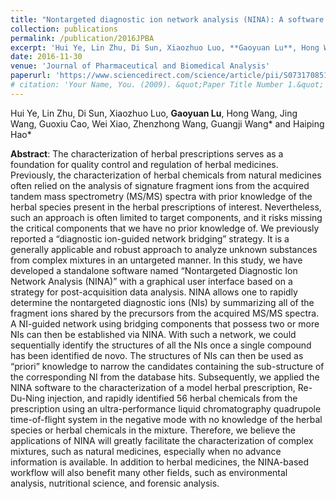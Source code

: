 ```yaml
---
title: "Nontargeted diagnostic ion network analysis (NINA): A software to streamline the analytical workflow for untargeted characterization of natural medicines"
collection: publications
permalink: /publication/2016JPBA
excerpt: 'Hui Ye, Lin Zhu, Di Sun, Xiaozhuo Luo, **Gaoyuan Lu**, Hong Wang, Jing Wang, Guoxiu Cao, Wei Xiao, Zhenzhong Wang, Guangji Wang* and Haiping Hao*'
date: 2016-11-30
venue: 'Journal of Pharmaceutical and Biomedical Analysis'
paperurl: 'https://www.sciencedirect.com/science/article/pii/S0731708516304381?via%3Dihub'
# citation: 'Your Name, You. (2009). &quot;Paper Title Number 1.&quot; <i>Journal 1</i>. 1(1).'
---
```

Hui Ye, Lin Zhu, Di Sun, Xiaozhuo Luo, **Gaoyuan Lu**, Hong Wang, Jing Wang, Guoxiu Cao, Wei Xiao, Zhenzhong Wang, Guangji Wang* and Haiping Hao*

**Abstract**:
The characterization of herbal prescriptions serves as a foundation for quality control and regulation of herbal medicines. Previously, the characterization of herbal chemicals from natural medicines often relied on the analysis of signature fragment ions from the acquired tandem mass spectrometry (MS/MS) spectra with prior knowledge of the herbal species present in the herbal prescriptions of interest. Nevertheless, such an approach is often limited to target components, and it risks missing the critical components that we have no prior knowledge of. We previously reported a “diagnostic ion-guided network bridging” strategy. It is a generally applicable and robust approach to analyze unknown substances from complex mixtures in an untargeted manner. In this study, we have developed a standalone software named “Nontargeted Diagnostic Ion Network Analysis (NINA)” with a graphical user interface based on a strategy for post-acquisition data analysis. NINA allows one to rapidly determine the nontargeted diagnostic ions (NIs) by summarizing all of the fragment ions shared by the precursors from the acquired MS/MS spectra. A NI-guided network using bridging components that possess two or more NIs can then be established via NINA. With such a network, we could sequentially identify the structures of all the NIs once a single compound has been identified de novo. The structures of NIs can then be used as “priori” knowledge to narrow the candidates containing the sub-structure of the corresponding NI from the database hits. Subsequently, we applied the NINA software to the characterization of a model herbal prescription, Re-Du-Ning injection, and rapidly identified 56 herbal chemicals from the prescription using an ultra-performance liquid chromatography quadrupole time-of-flight system in the negative mode with no knowledge of the herbal species or herbal chemicals in the mixture. Therefore, we believe the applications of NINA will greatly facilitate the characterization of complex mixtures, such as natural medicines, especially when no advance information is available. In addition to herbal medicines, the NINA-based workflow will also benefit many other fields, such as environmental analysis, nutritional science, and forensic analysis.